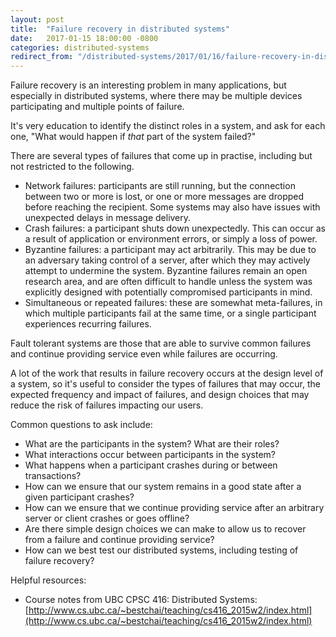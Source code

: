 ```yaml
---
layout: post
title:  "Failure recovery in distributed systems"
date:   2017-01-15 18:00:00 -0800
categories: distributed-systems
redirect_from: "/distributed-systems/2017/01/16/failure-recovery-in-distributed-systems"
---
```


Failure recovery is an interesting problem in many applications, but especially in distributed systems, where there may be multiple devices participating and multiple points of failure.

It's very education to identify the distinct roles in a system, and ask for each one, "What would happen if *that* part of the system failed?"

There are several types of failures that come up in practise, including but not restricted to the following.

* Network failures: participants are still running, but the connection between two or more is lost, or one or more messages are dropped before reaching the recipient.  Some systems may also have issues with unexpected delays in message delivery.
* Crash failures: a participant shuts down unexpectedly.  This can occur as a result of application or environment errors, or simply a loss of power.
* Byzantine failures: a participant may act arbitrarily.  This may be due to an adversary taking control of a server, after which they may actively attempt to undermine the system.  Byzantine failures remain an open research area, and are often difficult to handle unless the system was explicitly designed with potentially compromised participants in mind.
* Simultaneous or repeated failures: these are somewhat meta-failures, in which multiple participants fail at the same time, or a single participant experiences recurring failures.

Fault tolerant systems are those that are able to survive common failures and continue providing service even while failures are occurring.

A lot of the work that results in failure recovery occurs at the design level of a system, so it's useful to consider the types of failures that may occur, the expected frequency and impact of failures, and design choices that may reduce the risk of failures impacting our users.

Common questions to ask include:

* What are the participants in the system?  What are their roles?
* What interactions occur between participants in the system?
* What happens when a participant crashes during or between transactions?
* How can we ensure that our system remains in a good state after a given participant crashes?
* How can we ensure that we continue providing service after an arbitrary server or client crashes or goes offline?
* Are there simple design choices we can make to allow us to recover from a failure and continue providing service?
* How can we best test our distributed systems, including testing of failure recovery?

Helpful resources:

* Course notes from UBC CPSC 416: Distributed Systems: [http://www.cs.ubc.ca/~bestchai/teaching/cs416_2015w2/index.html](http://www.cs.ubc.ca/~bestchai/teaching/cs416_2015w2/index.html)
